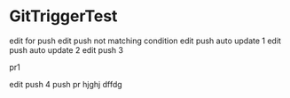 # GitTriggerTest
edit for push
edit push not matching condition
edit push auto update 1
edit push auto update 2
edit push 3

pr1

edit push 4
push pr
hjghj
dffdg

